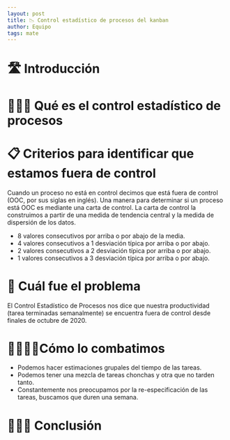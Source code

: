 ```yaml
---
layout: post
title: 📉 Control estadístico de procesos del kanban
author: Equipo
tags: mate
---
```


# 🛣️ Introducción

# 👩🏿‍🏫 Qué es el control estadístico de procesos

# 📋 Criterios para identificar que estamos fuera de control
Cuando un proceso no está en control decimos que está fuera de control (OOC, por sus siglas en
inglés). Una manera para determinar si un proceso está OOC es mediante una carta de control. La
carta de control la construimos a partir de una medida de tendencia central y la medida de
dispersión de los datos.
- 8 valores consecutivos por arriba o por abajo de la media.
- 4 valores consecutivos a 1 desviación típica por arriba o por abajo.
- 2 valores consecutivos a 2 desviación típica por arriba o por abajo.
- 1 valores consecutivos a 3 desviación típica por arriba o por abajo.

# 🙈 Cuál fue el problema
El Control Estadístico de Procesos nos dice que nuestra productividad (tarea terminadas
semanalmente) se encuentra fuera de control desde finales de octubre de 2020.

# 💃🏿🕺🏿Cómo lo combatimos
- Podemos hacer estimaciones grupales del tiempo de las tareas.
- Podemos tener una mezcla de tareas chonchas y otra que no tarden tanto.
- Constantemente nos preocupamos por la re-especificación de las tareas, buscamos que duren una
  semana.

# 👩🏿‍🎓 Conclusión
